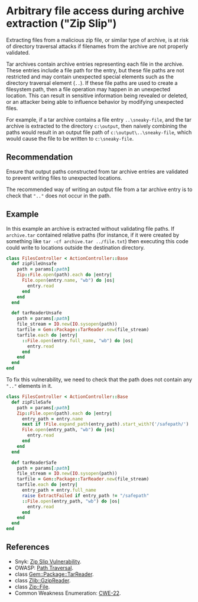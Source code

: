 # Arbitrary file access during archive extraction ("Zip Slip")
Extracting files from a malicious zip file, or similar type of archive, is at risk of directory traversal attacks if filenames from the archive are not properly validated.

Tar archives contain archive entries representing each file in the archive. These entries include a file path for the entry, but these file paths are not restricted and may contain unexpected special elements such as the directory traversal element (`..`). If these file paths are used to create a filesystem path, then a file operation may happen in an unexpected location. This can result in sensitive information being revealed or deleted, or an attacker being able to influence behavior by modifying unexpected files.

For example, if a tar archive contains a file entry `..\sneaky-file`, and the tar archive is extracted to the directory `c:\output`, then naively combining the paths would result in an output file path of `c:\output\..\sneaky-file`, which would cause the file to be written to `c:\sneaky-file`.


## Recommendation
Ensure that output paths constructed from tar archive entries are validated to prevent writing files to unexpected locations.

The recommended way of writing an output file from a tar archive entry is to check that `".."` does not occur in the path.


## Example
In this example an archive is extracted without validating file paths. If `archive.tar` contained relative paths (for instance, if it were created by something like `tar -cf archive.tar ../file.txt`) then executing this code could write to locations outside the destination directory.


```ruby
class FilesController < ActionController::Base
  def zipFileUnsafe
    path = params[:path]
    Zip::File.open(path).each do |entry|
      File.open(entry.name, "wb") do |os|
        entry.read
      end
    end
  end

  def tarReaderUnsafe
    path = params[:path]
    file_stream = IO.new(IO.sysopen(path))
    tarfile = Gem::Package::TarReader.new(file_stream)
    tarfile.each do |entry|
      ::File.open(entry.full_name, "wb") do |os|
        entry.read
      end
    end
  end  
end

```
To fix this vulnerability, we need to check that the path does not contain any `".."` elements in it.


```ruby
class FilesController < ActionController::Base
  def zipFileSafe
    path = params[:path]
    Zip::File.open(path).each do |entry|
      entry_path = entry.name
      next if !File.expand_path(entry_path).start_with?('/safepath/')
      File.open(entry_path, "wb") do |os|
        entry.read
      end
    end
  end

  def tarReaderSafe
    path = params[:path]
    file_stream = IO.new(IO.sysopen(path))
    tarfile = Gem::Package::TarReader.new(file_stream)
    tarfile.each do |entry|
      entry_path = entry.full_name
      raise ExtractFailed if entry_path != "/safepath"
      ::File.open(entry_path, "wb") do |os|
        entry.read
      end
    end
  end  
end

```

## References
* Snyk: [Zip Slip Vulnerability](https://snyk.io/research/zip-slip-vulnerability).
* OWASP: [Path Traversal](https://owasp.org/www-community/attacks/Path_Traversal).
* class [Gem::Package::TarReader](https://docs.ruby-lang.org/en/2.4.0/Gem/Package/TarReader.html).
* class [Zlib::GzipReader](https://ruby-doc.org/stdlib-2.4.0/libdoc/zlib/rdoc/Zlib/GzipReader.html).
* class [Zip::File](https://www.rubydoc.info/github/rubyzip/rubyzip/Zip/File).
* Common Weakness Enumeration: [CWE-22](https://cwe.mitre.org/data/definitions/22.html).
